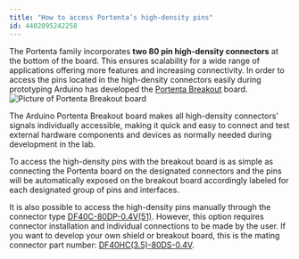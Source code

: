 ```yaml
---
title: "How to access Portenta’s high-density pins"
id: 4402095242258
---
```


The Portenta family incorporates **two 80 pin high-density connectors** at the bottom of the board. This ensures scalability for a wide range of applications offering more features and increasing connectivity. In order to access the pins located in the high-density connectors easily during prototyping Arduino has developed the [Portenta Breakout](https://store.arduino.cc/portenta-breakout) board. ![Picture of Portenta Breakout board](img/breakout.jpg)

The Arduino Portenta Breakout board makes all high-density connectors’ signals individually accessible, making it quick and easy to connect and test external hardware components and devices as normally needed during development in the lab.

To access the high-density pins with the breakout board is as simple as connecting the Portenta board on the designated connectors and the pins will be automatically exposed on the breakout board accordingly labeled for each designated group of pins and interfaces.

It is also possible to access the high-density pins manually through the connector type [DF40C-80DP-0.4V(51)](https://www.hirose.com/product/p/CL0684-4001-8-51). However, this option requires connector installation and individual connections to be made by the user. If you want to develop your own shield or breakout board, this is the mating connector part number: [DF40HC(3.5)-80DS-0.4V](https://www.hirose.com/en/product/p/CL0684-4162-7-51).
